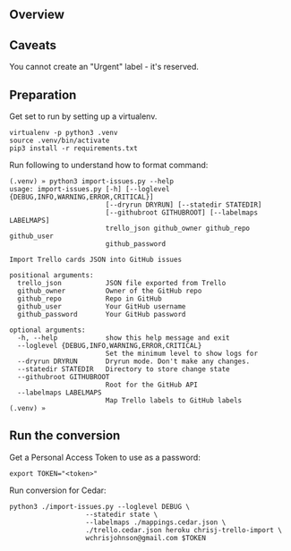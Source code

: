 ## Overview


## Caveats
You cannot create an "Urgent" label - it's reserved.

## Preparation
Get set to run by setting up a virtualenv.
<!--  https://python-guide-cn.readthedocs.io/en/latest/dev/virtualenvs.html -->
```
virtualenv -p python3 .venv
source .venv/bin/activate
pip3 install -r requirements.txt
```

Run following to understand how to format command:
```
(.venv) » python3 import-issues.py --help
usage: import-issues.py [-h] [--loglevel {DEBUG,INFO,WARNING,ERROR,CRITICAL}]
                        [--dryrun DRYRUN] [--statedir STATEDIR]
                        [--githubroot GITHUBROOT] [--labelmaps LABELMAPS]
                        trello_json github_owner github_repo github_user
                        github_password

Import Trello cards JSON into GitHub issues

positional arguments:
  trello_json           JSON file exported from Trello
  github_owner          Owner of the GitHub repo
  github_repo           Repo in GitHub
  github_user           Your GitHub username
  github_password       Your GitHub password

optional arguments:
  -h, --help            show this help message and exit
  --loglevel {DEBUG,INFO,WARNING,ERROR,CRITICAL}
                        Set the minimum level to show logs for
  --dryrun DRYRUN       Dryrun mode. Don't make any changes.
  --statedir STATEDIR   Directory to store change state
  --githubroot GITHUBROOT
                        Root for the GitHub API
  --labelmaps LABELMAPS
                        Map Trello labels to GitHub labels
(.venv) »
```

## Run the conversion
Get a Personal Access Token to use as a password:
```
export TOKEN="<token>"
```

Run conversion for Cedar:
```
python3 ./import-issues.py --loglevel DEBUG \
                   --statedir state \
                   --labelmaps ./mappings.cedar.json \
                   ./trello.cedar.json heroku chrisj-trello-import \
                   wchrisjohnson@gmail.com $TOKEN
```
